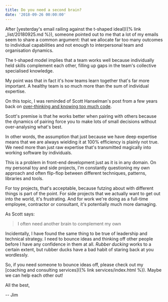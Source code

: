 ```yaml
---
title: Do you need a second brain?
date: '2018-09-26 00:00:00'
---
```


After [yesterday's email railing against the t-shaped ideal]({% link _list/20180925.md %}), someone pointed out to me that a lot of my emails seem to share a common argument: that we allocate far too many outcomes to individual capabilities and not enough to interpersonal team and organisation dynamics.

The t-shaped model implies that a team works well because individually held skills complement each other, filling up gaps in the team's collective specialised knowledge.

My point was that in fact it's how teams learn together that's far more important. A healthy team is so much more than the sum of individual expertise.

On this topic, I was reminded of Scott Hanselman's post from a few years back on [over-thinking and knowing too much code](https://www.hanselman.com/blog/AnalysisParalysisOverthinkingAndKnowingTooMuchToJustCODE.aspx).

Scott's premise is that he works better when pairing with others because the dynamics of pairing force you to make lots of small decisions without over-analysing what's best.

In other words, the assumption that just because we have deep expertise means that we are always wielding it at 100% efficiency is plainly not true. We need more than just raw expertise that's transmitted magically into working software by individuals.

This is a problem in front-end development just as it is in any domain. On my personal toy and side projects, I'm constantly questioning my own approach and often flip-flop between different techniques, patterns, libraries and tools.

For toy projects, that's acceptable, because futzing about with different things is part of the point. For side projects that we actually want to get out into the world, it's frustrating. And for work we're doing as a full-time employee, contractor or consultant, it's potentially much more damaging.

As Scott says:

> I often need another brain to complement my own

Incidentally, I have found the same thing to be true of leadership and technical strategy. I need to bounce ideas and thinking off other people before I have any confidence in them at all. _Rubber ducking_ works to a certain extent, but rubber ducks have a bad habit of staring back at you wordlessly.

So, if you need someone to bounce ideas off, please check out my [coaching and consulting services]({% link services/index.html %}). Maybe we can help each other out!

All the best,

-- Jim
